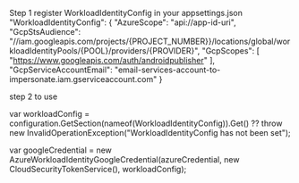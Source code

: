 Step 1 register WorkloadIdentityConfig in your appsettings.json
"WorkloadIdentityConfig": {
  "AzureScope": "api://app-id-uri",
  "GcpStsAudience": "//iam.googleapis.com/projects/{PROJECT_NUMBER}}/locations/global/workloadIdentityPools/{POOL}/providers/{PROVIDER}",
  "GcpScopes": [ "https://www.googleapis.com/auth/androidpublisher" ],
  "GcpServiceAccountEmail": "email-services-account-to-impersonate.iam.gserviceaccount.com"
}

step 2 to use

var workloadConfig = configuration.GetSection(nameof(WorkloadIdentityConfig)).Get<WorkloadIdentityConfig>() ??
    throw new InvalidOperationException("WorkloadIdentityConfig has not been set");

var googleCredential = new AzureWorkloadIdentityGoogleCredential(azureCredential, new CloudSecurityTokenService(), workloadConfig);